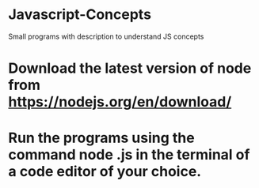# Javascript-Concepts
 Small programs with description to understand JS concepts

# Download the latest version of node from https://nodejs.org/en/download/
# Run the programs using the command node <filename>.js in the terminal of a code editor of your choice.
 
